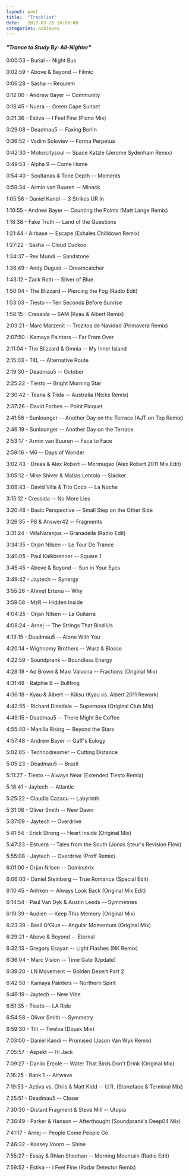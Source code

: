 ```yaml
---
layout: post
title:  "Tracklist"
date:   2017-03-26 16:50:00
categories: achieves
---
```


#### *"Trance to Study By: All-Nighter"*

0:00:53 - Burial -- Night Bus

0:02:59 - Above & Beyond -- Filmic

0:06:28 - Sasha -- Requiem

0:12:00 - Andrew Bayer -- Community

0:18:45 - Nuera -- Green Cape Sunset

0:21:36 - Estiva -- I Feel Fine (Piano Mix)

0:29:08 - Deadmau5 -- Faxing Berlin

0:36:52 - Vadim Soloviev -- Forma Perpetua

0:42:30 - Motorcitysoul -- Space Katzle (Jerome Sydenham Remix)

0:49:53 - Alpha 9 -- Come Home

0:54:40 - Soultanas & Tone Depth -- Moments

0:59:34 - Armin van Buuren -- Minack

1:05:56 - Daniel Kandi -- 3 Strikes UR In

1:10:55 - Andrew Bayer -- Counting the Points (Matt Lange Remix)

1:18:38 - Fake Truth -- Land of the Questions

1:21:44 - Airbase -- Escape (Exhales Chilldown Remix)

1:27:22 - Sasha -- Cloud Cuckoo

1:34:37 - Rex Mundi -- Sandstone

1:38:49 - Andy Duguid -- Dreamcatcher

1:43:12 - Zack Roth -- Silver of Blue

1:50:04 - The Blizzard -- Piercing the Fog (Radio Edit)

1:53:03 - Tiesto -- Ten Seconds Before Sunrise

1:58:15 - Cressida -- 6AM (Kyau & Albert Remix)

2:03:21 - Marc Marzenit -- Trozitos de Navidad (Primavera Remix)

2:07:50 - Kamaya Painters -- Far From Over

2:11:04 - The Blizzard & Omnia -- My Inner Island

2:15:03 - T4L -- Alternative Route

2:19:30 - Deadmau5 -- October

2:25:22 - Tiesto -- Bright Morning Star

2:30:42 - Teana & Tiida -- Australia (Nicks Remix)

2:37:26 - David Forbes -- Point Picquet

2:41:56 - Sunlounger -- Another Day on the Terrace (AJT on Top Remix)

2:46:19 - Sunlounger -- Another Day on the Terrace

2:53:17 - Armin van Buuren -- Face to Face

2:59:16 - M6 -- Days of Wonder

3:02:43 - Dreas & Alex Robert -- Mormugao (Alex Robert 2011 Mix Edit)

3:05:12 - Mike Shiver & Matias Lehtola -- Slacker

3:09:43 - David Villa & Tito Coco -- La Noche

3:15:12 - Cressida -- No More Lies

3:20:46 - Basic Perspective -- Small Step on the Other Side

3:26:35 - P8 & Answer42 -- Fragments

3:31:24 - VillaNaranjos -- Granadella (Radio Edit)

3:34:35 - Orjan Nilsen -- Le Tour De Trance

3:40:05 - Paul Kalkbrenner -- Square 1

3:45:45 - Above & Beyond -- Sun in Your Eyes

3:49:42 - Jaytech -- Synergy

3:55:26 - Ahmet Ertenu -- Why

3:59:58 - MzR -- Hidden Inside

4:04:25 - Orjan Nilsen -- La Guitarra

4:08:24 - Arnej -- The Strings That Bind Us

4:13:15 - Deadmau5 -- Alone With You

4:20:14 - Wighnomy Brothers -- Wurz & Blosse

4:22:59 - Soundprank -- Boundless Energy

4:28:18 - Ad Brown & Maxi Valvona -- Fractions (Original Mix)

4:31:48 - Ralphie B -- Bullfrog

4:36:18 - Kyau & Albert -- Kiksu (Kyau vs. Albert 2011 Rework)

4:42:55 - Richard Dinsdale -- Supernova (Original Club Mix)

4:49:15 - Deadmau5 -- There Might Be Coffee

4:55:40 - Manilla Rising -- Beyond the Stars

4:57:48 - Andrew Bayer -- Gaff's Eulogy

5:02:05 - Technodreamer -- Cutting Distance

5:05:23 - Deadmau5 -- Brazil

5:11:27 - Tiesto -- Always Near (Extended Tiesto Remix)

5:18:41 - Jaytech -- Atlantic

5:25:22 - Claudia Cazacu -- Labyrinth

5:31:08 - Oliver Smith -- New Dawn

5:37:09 - Jaytech -- Overdrive

5:41:54 - Erick Strong -- Heart Inside (Original Mix)

5:47:23 - Estuera -- Tales from the South (Jonas Steur's Revision Flow)

5:55:08 - Jaytech -- Overdrive (Proff Remix)

6:01:00 - Orjan Nilsen -- Dominatrix

6:06:00 - Daniel Steinberg -- True Romance (Special Edit)

6:10:45 - Anhken -- Always Look Back (Original Mix Edit)

6:14:54 - Paul Van Dyk & Austin Leeds -- Symmetries

6:19:39 - Audien -- Keep This Memory (Original Mix)

6:23:39 - Basil O'Glue -- Angular Momentum (Original Mix)

6:29:21 - Above & Beyond -- Eternal

6:32:13 - Gregory Esayan -- Light Flashes (NK Remix)

6:36:04 - Marc Vision -- Time Gate (Update)

6:39:20 - LN Movement -- Golden Desert Part 2

6:42:50 - Kamaya Painters -- Northern Spirit

6:46:19 - Jaytech -- New Vibe

6:51:35 - Tiesto -- LA Ride

6:54:58 - Oliver Smith -- Symmetry

6:59:30 - Tilt -- Twelve (Dousk Mix)

7:03:00 - Daniel Kandi -- Promised (Jason Van Wyk Remix)

7:05:57 - Aspekt -- Hi Jack

7:09:27 - Danilo Ercole -- Water That Birds Don't Drink (Original Mix)

7:16:25 - Rank 1 -- Airwave

7:19:53 - Activa vs. Chris & Matt Kidd -- U.R. (Stoneface & Terminal Mix)

7:25:51 - Deadmau5 -- Closer

7:30:30 - Distant Fragment & Steve Mill -- Utopia

7:36:49 - Parker & Hanson -- Afterthought (Soundprank's Deep04 Mix)

7:41:17 - Arnej -- People Come People Go

7:46:32 - Kassey Voorn -- Shine

7:55:27 - Essay & Rhian Sheehan -- Morning Mountain (Radio Edit)

7:59:52 - Estiva -- I Feel Fine (Radar Detector Remix)
